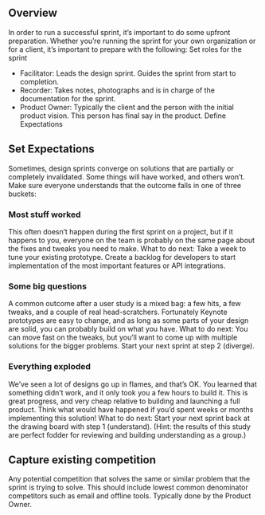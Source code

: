 ## Overview

In order to run a successful sprint, it’s important to do some upfront
preparation. Whether you’re running the sprint for your own organization or for
a client, it’s important to prepare with the following: Set roles for the
sprint

- Facilitator: Leads the design sprint. Guides the sprint from start to completion.
- Recorder: Takes notes, photographs and is in charge of the documentation for the sprint.
- Product Owner: Typically the client and the person with the initial product
  vision. This person has final say in the product. Define Expectations

## Set Expectations

Sometimes, design sprints converge on solutions that are partially or
completely invalidated. Some things will have worked, and others won’t. Make
sure everyone understands that the outcome falls in one of three buckets:

### Most stuff worked

This often doesn’t happen during the first sprint on a project, but if it
happens to you, everyone on the team is probably on the same page about the
fixes and tweaks you need to make. What to do next: Take a week to tune your
existing prototype. Create a backlog for developers to start implementation of
the most important features or API integrations.

### Some big questions

A common outcome after a user study is a mixed bag: a few hits, a few tweaks,
and a couple of real head-scratchers. Fortunately Keynote prototypes are easy
to change, and as long as some parts of your design are solid, you can probably
build on what you have. What to do next: You can move fast on the tweaks, but
you’ll want to come up with multiple solutions for the bigger problems. Start
your next sprint at step 2 (diverge).

### Everything exploded

We’ve seen a lot of designs go up in flames, and that’s OK. You learned that
something didn’t work, and it only took you a few hours to build it. This is
great progress, and very cheap relative to building and launching a full
product. Think what would have happened if you’d spent weeks or months
implementing this solution! What to do next: Start your next sprint back at the
drawing board with step 1 (understand). (Hint: the results of this study are
perfect fodder for reviewing and building understanding as a group.)

## Capture existing competition

Any potential competition that solves the same or similar problem that the
sprint is trying to solve. This should include lowest common denominator
competitors such as email and offline tools. Typically done by the Product
Owner.
